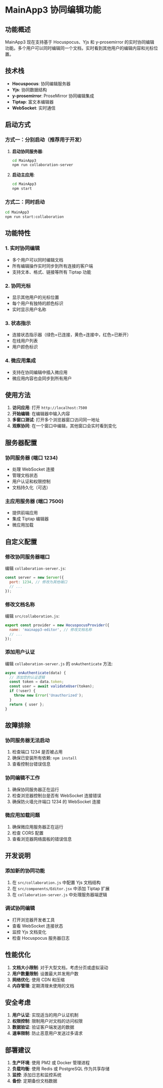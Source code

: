 # MainApp3 协同编辑功能

## 功能概述

MainApp3 现在支持基于 Hocuspocus、Yjs 和 y-prosemirror 的实时协同编辑功能。多个用户可以同时编辑同一个文档，实时看到其他用户的编辑内容和光标位置。

## 技术栈

- **Hocuspocus**: 协同编辑服务器
- **Yjs**: 协同数据结构
- **y-prosemirror**: ProseMirror 协同编辑集成
- **Tiptap**: 富文本编辑器
- **WebSocket**: 实时通信

## 启动方式

### 方式一：分别启动（推荐用于开发）

1. **启动协同服务器**:
   ```bash
   cd MainApp3
   npm run collaboration-server
   ```

2. **启动主应用**:
   ```bash
   cd MainApp3
   npm start
   ```

### 方式二：同时启动

```bash
cd MainApp3
npm run start:collaboration
```

## 功能特性

### 1. 实时协同编辑
- 多个用户可以同时编辑文档
- 所有编辑操作实时同步到所有连接的客户端
- 支持文本、格式、链接等所有 Tiptap 功能

### 2. 协同光标
- 显示其他用户的光标位置
- 每个用户有独特的颜色标识
- 实时显示用户名称

### 3. 状态指示
- 连接状态指示器（绿色=已连接，黄色=连接中，红色=已断开）
- 在线用户列表
- 用户颜色标识

### 4. 微应用集成
- 支持在协同编辑中插入微应用
- 微应用内容也会同步到所有用户

## 使用方法

1. **访问应用**: 打开 `http://localhost:7500`
2. **开始编辑**: 在编辑器中输入内容
3. **多窗口测试**: 打开多个浏览器窗口访问同一地址
4. **观察协同**: 在一个窗口中编辑，其他窗口会实时看到变化

## 服务器配置

### 协同服务器 (端口 1234)
- 处理 WebSocket 连接
- 管理文档状态
- 用户认证和权限控制
- 文档持久化（可选）

### 主应用服务器 (端口 7500)
- 提供前端应用
- 集成 Tiptap 编辑器
- 微应用加载

## 自定义配置

### 修改协同服务器端口
编辑 `collaboration-server.js`:
```javascript
const server = new Server({
  port: 1234, // 修改为其他端口
  // ...
});
```

### 修改文档名称
编辑 `src/collaboration.js`:
```javascript
export const provider = new HocuspocusProvider({
  name: 'mainapp3-editor', // 修改文档名称
  // ...
});
```

### 添加用户认证
编辑 `collaboration-server.js` 的 `onAuthenticate` 方法:
```javascript
async onAuthenticate(data) {
  // 添加您的认证逻辑
  const token = data.token;
  const user = await validateUser(token);
  if (!user) {
    throw new Error('Unauthorized');
  }
  return { user };
}
```

## 故障排除

### 协同服务器无法启动
1. 检查端口 1234 是否被占用
2. 确保已安装所有依赖: `npm install`
3. 查看控制台错误信息

### 协同编辑不工作
1. 确保协同服务器正在运行
2. 检查浏览器控制台是否有 WebSocket 连接错误
3. 确保防火墙允许端口 1234 的 WebSocket 连接

### 微应用加载问题
1. 确保微应用服务器正在运行
2. 检查 CORS 配置
3. 查看浏览器网络面板的错误信息

## 开发说明

### 添加新的协同功能
1. 在 `src/collaboration.js` 中配置 Yjs 文档结构
2. 在 `src/components/Editor.jsx` 中添加 Tiptap 扩展
3. 在 `collaboration-server.js` 中处理服务器端逻辑

### 调试协同编辑
- 打开浏览器开发者工具
- 查看 WebSocket 连接状态
- 监控 Yjs 文档变化
- 检查 Hocuspocus 服务器日志

## 性能优化

1. **文档大小限制**: 对于大型文档，考虑分页或虚拟滚动
2. **用户数量限制**: 设置最大并发用户数
3. **网络优化**: 使用 CDN 和压缩
4. **内存管理**: 定期清理未使用的文档

## 安全考虑

1. **用户认证**: 实现适当的用户认证机制
2. **权限控制**: 限制用户对文档的访问权限
3. **数据验证**: 验证客户端发送的数据
4. **速率限制**: 防止恶意用户发送过多请求

## 部署建议

1. **生产环境**: 使用 PM2 或 Docker 管理进程
2. **负载均衡**: 使用 Redis 或 PostgreSQL 作为共享存储
3. **监控**: 添加日志和监控系统
4. **备份**: 定期备份文档数据
